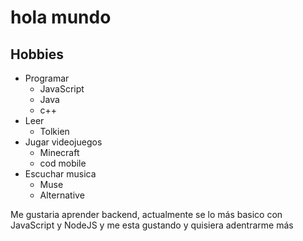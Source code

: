 # hola mundo 

## Hobbies

- Programar
    - JavaScript
    - Java
    - c++
- Leer
    - Tolkien
- Jugar videojuegos
    - Minecraft
    - cod mobile
- Escuchar musica
    - Muse
    - Alternative

Me gustaria aprender backend, actualmente se lo más basico con JavaScript y NodeJS y me esta gustando y quisiera adentrarme más